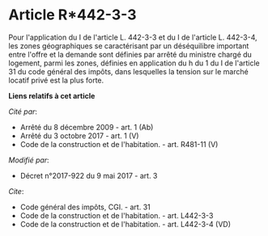 # Article R*442-3-3

Pour l'application du I de l'article L. 442-3-3 et du I de l'article L. 442-3-4, les zones géographiques se caractérisant par
un déséquilibre important entre l'offre et la demande sont définies par arrêté du ministre chargé du logement, parmi les
zones, définies en application du h du 1 du I de l'article 31 du code général des impôts, dans lesquelles la tension sur le
marché locatif privé est la plus forte.

**Liens relatifs à cet article**

_Cité par_:

  - Arrêté du 8 décembre 2009 - art. 1 (Ab)
  - Arrêté du 3 octobre 2017 - art. 1 (V)
  - Code de la construction et de l'habitation. - art. R481-11 (V)

_Modifié par_:

  - Décret n°2017-922 du 9 mai 2017 - art. 3

_Cite_:

  - Code général des impôts, CGI. - art. 31
  - Code de la construction et de l'habitation. - art. L442-3-3
  - Code de la construction et de l'habitation. - art. L442-3-4 (VD)
